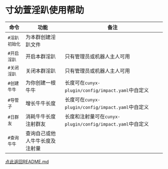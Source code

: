 # 寸幼萱淫趴使用帮助

|命令|功能|备注|
|-----|-------------|-------------|
|`#淫趴初始化`|为本群创建淫趴文件||
|`#开启淫趴`|开启本群淫趴|只有管理员或机器人主人可用|
|`#关闭淫趴`|关闭本群淫趴|只有管理员或机器人主人可用|
|`#创建牛牛`|为你创建一根牛牛|长度可在`cunyx-plugin/config/impact.yaml`中自定义|
|`#导管子`|增长牛牛长度|长度可在`cunyx-plugin/config/impact.yaml`中自定义|
|`#日群友`|消耗牛牛长度注射群友|长度和注射量可在`cunyx-plugin/config/impact.yaml`中自定义|
|`#查询牛牛`|查询自己或他人牛牛长度及注射量||

[点此返回README.md](/)